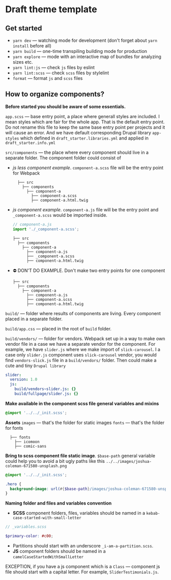 # Draft theme template

## Get started

- `yarn dev` — watching mode for development (don't forget about `yarn install` before all)
- `yarn build` — one-time transpiling building mode for production
- `yarn explore` — mode with an interactive map of bundles for analyzing sizes etc.
- `yarn lint:js` — check `js` files by eslint
- `yarn lint:scss` — check `scss` files by stylelint
- `format` — format `js` and `scss` files

## How to organize components?

**Before started you should be aware of some essentials.**

`app.scss` — base entry point, a place where generall styles are included.
I mean styles which are fair for the whole app. That is the default entry point.
Do not rename this file to keep the same base entry point per projects and it will
cause an error. And we have default corresponding Drupal library `app-styles`
which defined in `draft_starter.libraries.yml` and applied in `draft_starter.info.yml`

`src/components` — the place where every component should live in a separate folder.
The component folder could consist of

- _js less component example_.
  `component-a.scss` file will be the entry point for Webpack

        ├── src
          ├── components
            ├── component-a
              ├── component-a.scss
              ├── component-a.html.twig

- _js component example_.
  `component-a.js` file will be the entry point and `_component-a.scss` would be imported inside.

  ```javascript
  // component-a.js
  import './_component-a.scss';
  ```

      ├── src
        ├── components
          ├── component-a
            ├── component-a.js
            ├── _component-a.scss
            ├── component-a.html.twig

- ⛔️ DON'T DO EXAMPLE. Don't make two entry points for one component

      ├── src
        ├── components
          ├── component-a
            ├── component-a.js
            ├── component-a.scss
            ├── component-a.html.twig

`build/` — folder where results of components are living. Every component placed
in a separate folder.

`build/app.css` — placed in the root of `build` folder.

`build/vendors/` — folder for vendors. Webpack set up in a way to make own
vendor file in a case we have a separate vendor for the component. For example, we have
`slider.js` where we make import of `slick-carousel`. I a case only `slider.js` component
uses `slick-carousel` vendor, you would find `vendors-slick.js` file in a `build/vendors/` folder.
Then could make a cute and tiny `Drupal library`

```yaml
slider:
  version: 1.0
  js:
    build/vendors~slider.js: {}
    build/fullpage/slider.js: {}
```

**Make available in the component scss file general variables and mixins**

```scss
@import '../../_init.scss';
```

**Assets**
`images` — that's the folder for static images
`fonts` — that's the folder for fonts

      ├── fonts
        ├── icomoon
        ├── comic-sans

**Bring to scss component file static image**. `$base-path` general variable
could help you to avoid a bit ugly paths like this `../../images/joshua-coleman-671580-unsplash.png`

```scss
@import '../../_init.scss';

.hero {
  background-image: url(#{$base-path}/images/joshua-coleman-671580-unsplash.png);
}
```

**Naming folder and files and variables convention**

- **SCSS** component folders, files, variables should be named in a `kebab-case-started-with-small-letter`

```scss
// _variables.scss

$primary-color: #c00;
```
- Partitions should start with an underscore `_i-am-a-partition.scss`.
- **JS** component folders should be named in a `camelCaseStartedWithSmallLetter`

EXCEPTION, if you have a js component which is a `Class` — component js file should
start with a capital letter. For example, `SliderTestimonials.js`.
